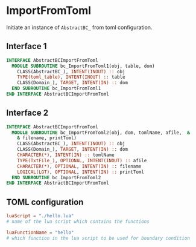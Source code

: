 # ImportFromToml

Initiate an instance of `AbstractBC_` from toml configuration.

## Interface 1

```fortran
INTERFACE AbstractBCImportFromToml
  MODULE SUBROUTINE bc_ImportFromToml1(obj, table, dom)
    CLASS(AbstractBC_), INTENT(INOUT) :: obj
    TYPE(toml_table), INTENT(INOUT) :: table
    CLASS(Domain_), TARGET, INTENT(IN) :: dom
  END SUBROUTINE bc_ImportFromToml1
END INTERFACE AbstractBCImportFromToml
```

## Interface 2

```fortran
INTERFACE AbstractBCImportFromToml
  MODULE SUBROUTINE bc_ImportFromToml2(obj, dom, tomlName, afile,  &
    & filename, printToml)
    CLASS(AbstractBC_), INTENT(INOUT) :: obj
    CLASS(Domain_), TARGET, INTENT(IN) :: dom
    CHARACTER(*), INTENT(IN) :: tomlName
    TYPE(TxtFile_), OPTIONAL, INTENT(INOUT) :: afile
    CHARACTER(*), OPTIONAL, INTENT(IN) :: filename
    LOGICAL(LGT), OPTIONAL, INTENT(IN) :: printToml
  END SUBROUTINE bc_ImportFromToml2
END INTERFACE AbstractBCImportFromToml
```

## TOML configuration

```toml
luaScript = "./hello.lua"
# name of the lua script which contains the functions

luaFunctionName = "hello"
# which function in the lua script to be used for boundary condition
```
